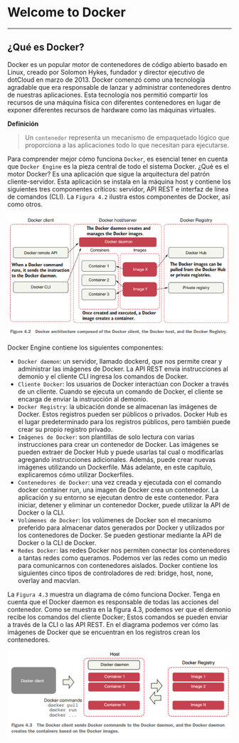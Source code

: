 # Welcome to Docker

---

## ¿Qué es Docker?

Docker es un popular motor de contenedores de código abierto basado en Linux, creado por Solomon Hykes, fundador y
director ejecutivo de dotCloud en marzo de 2013. Docker comenzó como una tecnología agradable que era responsable de
lanzar y administrar contenedores dentro de nuestras aplicaciones. Esta tecnología nos permitió compartir los recursos
de una máquina física con diferentes contenedores en lugar de exponer diferentes recursos de hardware como las máquinas
virtuales.

**Definición**
> Un `contenedor` representa un mecanismo de empaquetado lógico que proporciona a las aplicaciones todo lo que necesitan
> para ejecutarse.

Para comprender mejor cómo funciona `Docker`, es esencial tener en cuenta que `Docker Engine` es la pieza central de
todo el sistema Docker. ¿Qué es el motor Docker? Es una aplicación que sigue la arquitectura del patrón
cliente-servidor. Esta aplicación se instala en la máquina host y contiene los siguientes tres componentes críticos:
servidor, API REST e interfaz de línea de comandos (CLI). La `Figura 4.2` ilustra estos componentes de Docker, así como
otros.

![13.docker-architecture.png](./assets/13.docker-architecture.png)

Docker Engine contiene los siguientes componentes:

- `Docker daemon`: un servidor, llamado dockerd, que nos permite crear y administrar las imágenes de Docker. La API REST
  envía instrucciones al demonio y el cliente CLI ingresa los comandos de Docker.
- `Cliente Docker`: los usuarios de Docker interactúan con Docker a través de un cliente. Cuando se ejecuta un comando
  de Docker, el cliente se encarga de enviar la instrucción al demonio.
- `Docker Registry`: la ubicación donde se almacenan las imágenes de Docker. Estos registros pueden ser públicos o
  privados. Docker Hub es el lugar predeterminado para los registros públicos, pero también puede crear su propio
  registro privado.
- `Imágenes de Docker`: son plantillas de solo lectura con varias instrucciones para crear un contenedor de Docker. Las
  imágenes se pueden extraer de Docker Hub y puede usarlas tal cual o modificarlas agregando instrucciones adicionales.
  Además, puede crear nuevas imágenes utilizando un Dockerfile. Más adelante, en este capítulo, explicaremos cómo
  utilizar Dockerfiles.
- `Contenedores de Docker`: una vez creada y ejecutada con el comando docker container run, una imagen de Docker crea un
  contenedor. La aplicación y su entorno se ejecutan dentro de este contenedor. Para iniciar, detener y eliminar un
  contenedor Docker, puede utilizar la API de Docker o la CLI.
- `Volúmenes de Docker`: los volúmenes de Docker son el mecanismo preferido para almacenar datos generados por Docker y
  utilizados por los contenedores de Docker. Se pueden gestionar mediante la API de Docker o la CLI de Docker.
- `Redes Docker`: las redes Docker nos permiten conectar los contenedores a tantas redes como queramos. Podemos ver las
  redes como un medio para comunicarnos con contenedores aislados. Docker contiene los siguientes cinco tipos de
  controladores de red: bridge, host, none, overlay and macvlan.

La `Figura 4.3` muestra un diagrama de cómo funciona Docker. Tenga en cuenta que el Docker daemon es responsable de
todas las acciones del contenedor. Como se muestra en la figura 4.3, podemos ver que el demonio recibe los comandos del
cliente Docker; Estos comandos se pueden enviar a través de la CLI o las API REST. En el diagrama podemos ver cómo las
imágenes de Docker que se encuentran en los registros crean los contenedores.

![14.docker-client.png](./assets/14.docker-client.png)